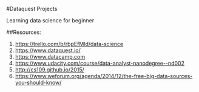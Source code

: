 #Dataquest Projects

Learning data science for beginner 

##Resources:
1. https://trello.com/b/rbpEfMld/data-science
2. https://www.dataquest.io/
3. https://www.datacamp.com
4. https://www.udacity.com/course/data-analyst-nanodegree--nd002
5. http://cs109.github.io/2015/
6. https://www.weforum.org/agenda/2014/12/the-free-big-data-sources-you-should-know/

